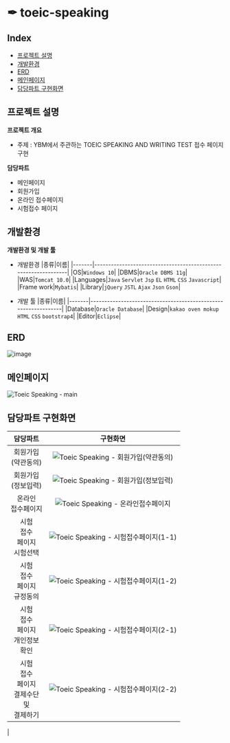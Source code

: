 # ✒ toeic-speaking
## Index
  - [프로젝트 설명](#프로젝트-설명) 
  - [개발환경](#개발환경)
  - [ERD](#ERD)
  - [메인페이지](#메인페이지)
  - [담당파트 구현화면](#담당파트-구현화면)
  
## 프로젝트 설명
**프로젝트 개요**
- 주제 : YBM에서 주관하는 TOEIC SPEAKING AND WRITING TEST 접수 페이지 구현

**담당파트**
- 메인페이지
- 회원가입 
- 온라인 접수페이지
- 시험접수 페이지

## 개발환경
**개발환경 및 개발 툴**
- 개발환경
    |종류|이름|
    |-------|----------------------------------------------------------------|
    |OS|`Windows 10`|
    |DBMS|`Oracle DBMS 11g`|
    |WAS|`Tomcat 10.0`|
    |Languages|`Java` `Servlet` `Jsp` `EL` `HTML` `CSS` `Javascript`|
    |Frame work|`Mybatis`|
    |Library|`jQuery` `JSTL` `Ajax` `Json` `Gson`|
    
- 개발 툴
    |종류|이름|
    |-------|----------------------------------------------------------------|
    |Database|`Oracle Database`|
    |Design|`kakao oven mokup` `HTML` `CSS` `bootstrap4`|
    |Editor|`Eclipse`|
## ERD

![image](https://user-images.githubusercontent.com/62005139/132189061-8c53885f-39d8-40b3-ae24-b2202e144f23.png)


## 메인페이지

![Toeic Speaking - main](https://user-images.githubusercontent.com/62005139/132187911-4a42a06e-863a-43c6-b258-4a5ba44dcae2.png)

## 담당파트 구현화면

|담당파트| 구현화면 |
|:-------------:|:--------:|
|회원가입</br>(약관동의)|![Toeic Speaking - 회원가입(약관동의)](https://user-images.githubusercontent.com/62005139/132189325-f0dbfe51-0f24-409f-8b92-5aad49f7a7e5.png)|
|회원가입</br>(정보입력)|![Toeic Speaking - 회원가입(정보입력)](https://user-images.githubusercontent.com/62005139/132189367-f696cd13-7c06-4f6a-b283-8724d3536dbd.png)|
|온라인</br>접수페이지|![Toeic Speaking - 온라인접수페이지](https://user-images.githubusercontent.com/62005139/132189302-edb15541-1054-4bbd-8cca-b9f75b687d6a.png)|
|시험</br>접수</br>페이지</br>시험선택|![Toeic Speaking - 시험접수페이지(1-1)](https://user-images.githubusercontent.com/62005139/132189146-d92b4da3-1c44-4434-a798-9f480ac56c7a.PNG)|
|시험</br>접수</br>페이지</br>규정동의|![Toeic Speaking - 시험접수페이지(1-2)](https://user-images.githubusercontent.com/62005139/132189196-89cfe582-1f24-4272-a585-89a5f6dbfca7.PNG)|
|시험</br>접수</br>페이지</br>개인정보</br>확인|![Toeic Speaking - 시험접수페이지(2-1)](https://user-images.githubusercontent.com/62005139/132189230-e3855c55-be06-4e09-a7a1-1060bd1d85af.PNG)|
|시험</br>접수</br>페이지</br>결제수단</br>및</br>결제하기|![Toeic Speaking - 시험접수페이지(2-2)](https://user-images.githubusercontent.com/62005139/132189273-6500c13e-73b9-4991-abc9-9924effb27d9.PNG)
|
